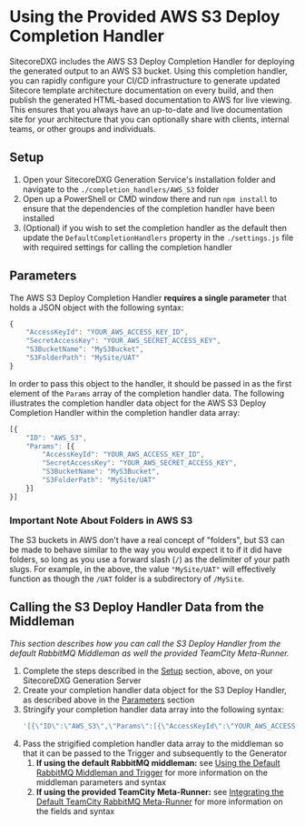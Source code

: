 # Using the Provided AWS S3 Deploy Completion Handler

SitecoreDXG includes the AWS S3 Deploy Completion Handler for deploying the generated output to an AWS S3 bucket. Using this completion handler, you can rapidly configure your CI/CD infrastructure to generate updated Sitecore template architecture documentation on every build, and then publish the generated HTML-based documentation to AWS for live viewing. This ensures that you always have an up-to-date and live documentation site for your architecture that you can optionally share with clients, internal teams, or other groups and individuals.

## Setup

1. Open your SitecoreDXG Generation Service's installation folder and navigate to the `./completion_handlers/AWS_S3` folder
2. Open up a PowerShell or CMD window there and run `npm install` to ensure that the dependencies of the completion handler have been installed
3. \(Optional\) if you wish to set the completion handler as the default then update the `DefaultCompletionHandlers` property in the `./settings.js` file with required settings for calling the completion handler

## Parameters

The AWS S3 Deploy Completion Handler **requires a single parameter** that holds a JSON object with the following syntax:

```js
{
    "AccessKeyId": "YOUR_AWS_ACCESS_KEY_ID",
    "SecretAccessKey": "YOUR_AWS_SECRET_ACCESS_KEY",
    "S3BucketName": "MyS3Bucket",
    "S3FolderPath": "MySite/UAT"
}
```

In order to pass this object to the handler, it should be passed in as the first element of the `Params` array of the completion handler data. The following illustrates the completion handler data object for the AWS S3 Deploy Completion Handler within the completion handler data array:

```js
[{
    "ID": "AWS_S3",
    "Params": [{
        "AccessKeyId": "YOUR_AWS_ACCESS_KEY_ID",
        "SecretAccessKey": "YOUR_AWS_SECRET_ACCESS_KEY",
        "S3BucketName": "MyS3Bucket",
        "S3FolderPath": "MySite/UAT"
    }]
}]
```

### Important Note About Folders in AWS S3

The S3 buckets in AWS don't have a real concept of "folders", but S3 can be made to behave similar to the way you would expect it to if it did have folders, so long as you use a forward slash \(`/`\) as the delimiter of your path slugs. For example, in the above, the value `"MySite/UAT"` will effectively function as though the `/UAT` folder is a subdirectory of `/MySite`.

## Calling the S3 Deploy Handler Data from the Middleman

_This section describes how you can call the S3 Deploy Handler from the default RabbitMQ Middleman as well the provided TeamCity Meta-Runner._

1. Complete the steps described in the [Setup](#setup) section, above, on your SitecoreDXG Generation Server
2. Create your completion handler data object for the S3 Deploy Handler, as described above in the [Parameters](#parameters) section
3. Stringify your completion handler data array into the following syntax:
   ```js
   '[{\"ID\":\"AWS_S3\",\"Params\":[{\"AccessKeyId\":\"YOUR_AWS_ACCESS_KEY_ID\",\"SecretAccessKey\":\"YOUR_AWS_SECRET_ACCESS_KEY/mPoo+M5TjXgK1V\",\"S3BucketName\":\"MyS3Bucket\",\"S3FolderPath\":\"MySite/UAT\"}]}]'
   ```
4. Pass the strigified completion handler data array to the middleman so that it can be passed to the Trigger and subsequently to the Generator  
   1. **If using the default RabbitMQ middleman:** see [Using the Default RabbitMQ Middleman and Trigger](/getting-started/using-sitecoredxg/using-the-default-rabbitmq-middleman-and-trigger.md) for more information on the middleman parameters and syntax
   2. **If using the provided TeamCity Meta-Runner:** see [Integrating the Default TeamCity RabbitMQ Meta-Runner](/how-to/cicd/integrating-the-default-teamcity-rabbitmq-meta-runner.md) for more information on the fields and syntax



